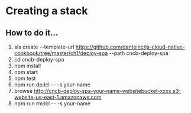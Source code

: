 # Creating a stack

## How to do it...
1. sls create --template-url https://github.com/danteinc/js-cloud-native-cookbook/tree/master/ch1/deploy-spa --path cncb-deploy-spa
2. cd cncb-deploy-spa
3. npm install
4. npm start
5. npm test
6. npm run dp:lcl -- -s your-name
7. browse http://cncb-deploy-spa-your-name-websitebucket-xxxx.s3-website-us-east-1.amazonaws.com
8. npm run rm:lcl -- -s your-name

